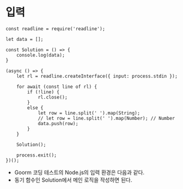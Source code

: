 # 입력

```JS
const readline = require('readline');

let data = [];

const Solution = () => {
    console.log(data);
}

(async () => {
	let rl = readline.createInterface({ input: process.stdin });

	for await (const line of rl) {
        if (!line) {
            rl.close();
        }
        else {
            let row = line.split(' ').map(String);
            // let row = line.split(' ').map(Number); // Number
            data.push(row);
        }
	}

    Solution();
	
	process.exit();
})();
```
- Goorm 코딩 테스트의 Node.js의 입력 환경은 다음과 같다.
- 동기 함수인 Solution에서 메인 로직을 작성하면 된다.
